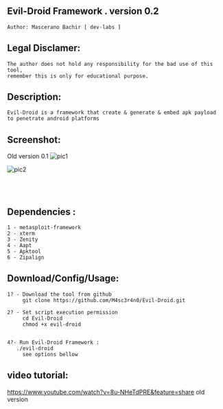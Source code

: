 ## Evil-Droid Framework . version 0.2 
    Author: Mascerano Bachir [ dev-labs ]

## Legal Disclamer:
    The author does not hold any responsibility for the bad use of this tool,
    remember this is only for educational purpose.

## Description:
    Evil-Droid is a framework that create & generate & embed apk payload to penetrate android platforms
 
## Screenshot:
Old version 0.1
![pic1](https://i.imgur.com/wCr6HYq.png)

![pic2](https://image.ibb.co/jqsHYk/tag.jpg)

<br /><br />

## Dependencies :
    1 - metasploit-framework
	2 - xterm
	3 - Zenity
	4 - Aapt
	5 - Apktool
	6 - Zipalign

## Download/Config/Usage:
    1? - Download the tool from github
         git clone https://github.com/M4sc3r4n0/Evil-Droid.git

    2? - Set script execution permission
         cd Evil-Droid
         chmod +x evil-droid


    4?- Run Evil-Droid Framework :
       ./evil-droid
         see options bellow	   
      

## video tutorial: 
https://www.youtube.com/watch?v=8u-NHeTdPRE&feature=share old version
